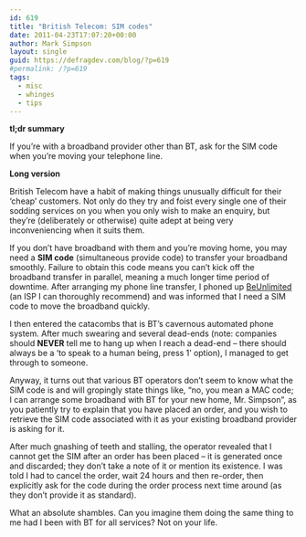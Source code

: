 ```yaml
---
id: 619
title: "British Telecom: SIM codes"
date: 2011-04-23T17:07:20+00:00
author: Mark Simpson
layout: single
guid: https://defragdev.com/blog/?p=619
#permalink: /?p=619
tags:
  - misc
  - whinges
  - tips
---
```

**tl;dr summary**

If you’re with a broadband provider other than BT, ask for the SIM code when you’re moving your telephone line.

**Long version**

British Telecom have a habit of making things unusually difficult for their ‘cheap’ customers. Not only do they try and foist every single one of their sodding services on you when you only wish to make an enquiry, but they’re (deliberately or otherwise) quite adept at being very inconveniencing when it suits them.

If you don’t have broadband with them and you’re moving home, you may need a **SIM code** (simultaneous provide code) to transfer your broadband smoothly. Failure to obtain this code means you can’t kick off the broadband transfer in parallel, meaning a much longer time period of downtime. After arranging my phone line transfer, I phoned up [BeUnlimited](http://bethere.co.uk) (an ISP I can thoroughly recommend) and was informed that I need a SIM code to move the broadband quickly.

I then entered the catacombs that is BT’s cavernous automated phone system. After much swearing and several dead-ends (note: companies should **NEVER** tell me to hang up when I reach a dead-end – there should always be a ‘to speak to a human being, press 1’ option), I managed to get through to someone.

Anyway, it turns out that various BT operators don’t seem to know what the SIM code is and will gropingly state things like, “no, you mean a MAC code; I can arrange some broadband with BT for your new home, Mr. Simpson”, as you patiently try to explain that you have placed an order, and you wish to retrieve the SIM code associated with it as your existing broadband provider is asking for it. 

After much gnashing of teeth and stalling, the operator revealed that I cannot get the SIM after an order has been placed – it is generated once and discarded; they don’t take a note of it or mention its existence. I was told I had to cancel the order, wait 24 hours and then re-order, then explicitly ask for the code during the order process next time around (as they don’t provide it as standard).

What an absolute shambles. Can you imagine them doing the same thing to me had I been with BT for all services? Not on your life.